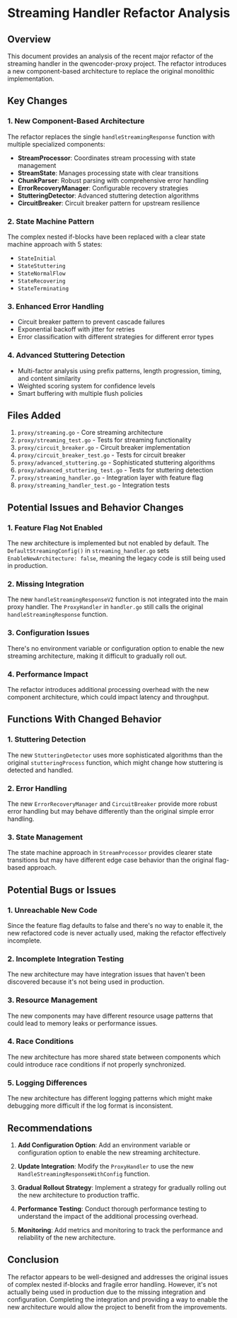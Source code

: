 # Streaming Handler Refactor Analysis

## Overview

This document provides an analysis of the recent major refactor of the streaming handler in the qwencoder-proxy project. The refactor introduces a new component-based architecture to replace the original monolithic implementation.

## Key Changes

### 1. New Component-Based Architecture

The refactor replaces the single `handleStreamingResponse` function with multiple specialized components:

- **StreamProcessor**: Coordinates stream processing with state management
- **StreamState**: Manages processing state with clear transitions
- **ChunkParser**: Robust parsing with comprehensive error handling
- **ErrorRecoveryManager**: Configurable recovery strategies
- **StutteringDetector**: Advanced stuttering detection algorithms
- **CircuitBreaker**: Circuit breaker pattern for upstream resilience

### 2. State Machine Pattern

The complex nested if-blocks have been replaced with a clear state machine approach with 5 states:
- `StateInitial`
- `StateStuttering`
- `StateNormalFlow`
- `StateRecovering`
- `StateTerminating`

### 3. Enhanced Error Handling

- Circuit breaker pattern to prevent cascade failures
- Exponential backoff with jitter for retries
- Error classification with different strategies for different error types

### 4. Advanced Stuttering Detection

- Multi-factor analysis using prefix patterns, length progression, timing, and content similarity
- Weighted scoring system for confidence levels
- Smart buffering with multiple flush policies

## Files Added

1. `proxy/streaming.go` - Core streaming architecture
2. `proxy/streaming_test.go` - Tests for streaming functionality
3. `proxy/circuit_breaker.go` - Circuit breaker implementation
4. `proxy/circuit_breaker_test.go` - Tests for circuit breaker
5. `proxy/advanced_stuttering.go` - Sophisticated stuttering algorithms
6. `proxy/advanced_stuttering_test.go` - Tests for stuttering detection
7. `proxy/streaming_handler.go` - Integration layer with feature flag
8. `proxy/streaming_handler_test.go` - Integration tests

## Potential Issues and Behavior Changes

### 1. Feature Flag Not Enabled

The new architecture is implemented but not enabled by default. The `DefaultStreamingConfig()` in `streaming_handler.go` sets `EnableNewArchitecture: false`, meaning the legacy code is still being used in production.

### 2. Missing Integration

The new `handleStreamingResponseV2` function is not integrated into the main proxy handler. The `ProxyHandler` in `handler.go` still calls the original `handleStreamingResponse` function.

### 3. Configuration Issues

There's no environment variable or configuration option to enable the new streaming architecture, making it difficult to gradually roll out.

### 4. Performance Impact

The refactor introduces additional processing overhead with the new component architecture, which could impact latency and throughput.

## Functions With Changed Behavior

### 1. Stuttering Detection

The new `StutteringDetector` uses more sophisticated algorithms than the original `stutteringProcess` function, which might change how stuttering is detected and handled.

### 2. Error Handling

The new `ErrorRecoveryManager` and `CircuitBreaker` provide more robust error handling but may behave differently than the original simple error handling.

### 3. State Management

The state machine approach in `StreamProcessor` provides clearer state transitions but may have different edge case behavior than the original flag-based approach.

## Potential Bugs or Issues

### 1. Unreachable New Code

Since the feature flag defaults to false and there's no way to enable it, the new refactored code is never actually used, making the refactor effectively incomplete.

### 2. Incomplete Integration Testing

The new architecture may have integration issues that haven't been discovered because it's not being used in production.

### 3. Resource Management

The new components may have different resource usage patterns that could lead to memory leaks or performance issues.

### 4. Race Conditions

The new architecture has more shared state between components which could introduce race conditions if not properly synchronized.

### 5. Logging Differences

The new architecture has different logging patterns which might make debugging more difficult if the log format is inconsistent.

## Recommendations

1. **Add Configuration Option**: Add an environment variable or configuration option to enable the new streaming architecture.

2. **Update Integration**: Modify the `ProxyHandler` to use the new `HandleStreamingResponseWithConfig` function.

3. **Gradual Rollout Strategy**: Implement a strategy for gradually rolling out the new architecture to production traffic.

4. **Performance Testing**: Conduct thorough performance testing to understand the impact of the additional processing overhead.

5. **Monitoring**: Add metrics and monitoring to track the performance and reliability of the new architecture.

## Conclusion

The refactor appears to be well-designed and addresses the original issues of complex nested if-blocks and fragile error handling. However, it's not actually being used in production due to the missing integration and configuration. Completing the integration and providing a way to enable the new architecture would allow the project to benefit from the improvements.